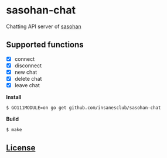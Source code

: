# sasohan-chat

Chatting API server of [sasohan](https://github.com/insanesclub/sasohan)

## Supported functions

- [x] connect
- [x] disconnect
- [x] new chat
- [x] delete chat
- [x] leave chat

**Install**

```bash
$ GO111MODULE=on go get github.com/insanesclub/sasohan-chat
```

**Build**

```bash
$ make
```

## [License](https://github.com/insanesclub/sasohan-chat/blob/master/LICENSE)